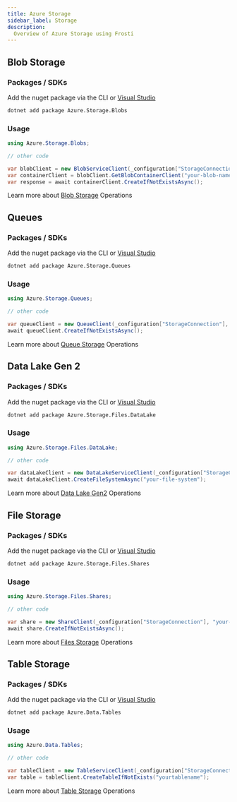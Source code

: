 ```yaml
---
title: Azure Storage
sidebar_label: Storage
description:
  Overview of Azure Storage using Frosti
---
```


## Blob Storage
### Packages / SDKs
Add the nuget package via the CLI or [Visual Studio](https://learn.microsoft.com/en-us/nuget/quickstart/install-and-use-a-package-in-visual-studio)
```bash title="Bash / CLI"
dotnet add package Azure.Storage.Blobs
```

### Usage
```csharp title="Example.cs"
using Azure.Storage.Blobs;

// other code

var blobClient = new BlobServiceClient(_configuration["StorageConnection"]);
var containerClient = blobClient.GetBlobContainerClient("your-blob-name");
var response = await containerClient.CreateIfNotExistsAsync();
```
Learn more about [Blob Storage](https://learn.microsoft.com/en-us/azure/storage/blobs/storage-blob-container-create) Operations

## Queues
### Packages / SDKs
Add the nuget package via the CLI or [Visual Studio](https://learn.microsoft.com/en-us/nuget/quickstart/install-and-use-a-package-in-visual-studio)
```bash title="Bash / CLI"
dotnet add package Azure.Storage.Queues
```

### Usage
```csharp title="Example.cs"
using Azure.Storage.Queues;

// other code

var queueClient = new QueueClient(_configuration["StorageConnection"], "your-queue-name");
await queueClient.CreateIfNotExistsAsync();
```
Learn more about [Queue Storage](https://learn.microsoft.com/en-us/azure/storage/queues/storage-dotnet-how-to-use-queues?tabs=dotnet) Operations

## Data Lake Gen 2
### Packages / SDKs
Add the nuget package via the CLI or [Visual Studio](https://learn.microsoft.com/en-us/nuget/quickstart/install-and-use-a-package-in-visual-studio)
```bash title="Bash / CLI"
dotnet add package Azure.Storage.Files.DataLake
```

### Usage
```csharp title="Example.cs"
using Azure.Storage.Files.DataLake;

// other code

var dataLakeClient = new DataLakeServiceClient(_configuration["StorageConnection"]);
await dataLakeClient.CreateFileSystemAsync("your-file-system");
```
Learn more about [Data Lake Gen2](https://learn.microsoft.com/en-us/azure/storage/blobs/data-lake-storage-directory-file-acl-dotnet) Operations

## File Storage
### Packages / SDKs
Add the nuget package via the CLI or [Visual Studio](https://learn.microsoft.com/en-us/nuget/quickstart/install-and-use-a-package-in-visual-studio)
```bash title="Bash / CLI"
dotnet add package Azure.Storage.Files.Shares
```

### Usage
```csharp title="Example.cs"
using Azure.Storage.Files.Shares;

// other code

var share = new ShareClient(_configuration["StorageConnection"], "your-share-name");
await share.CreateIfNotExistsAsync();
```
Learn more about [Files Storage](https://learn.microsoft.com/en-us/azure/storage/files/storage-dotnet-how-to-use-files?tabs=dotnet) Operations

## Table Storage
### Packages / SDKs
Add the nuget package via the CLI or [Visual Studio](https://learn.microsoft.com/en-us/nuget/quickstart/install-and-use-a-package-in-visual-studio)
```bash title="Bash / CLI"
dotnet add package Azure.Data.Tables
```

### Usage
```csharp title="Example.cs"
using Azure.Data.Tables;

// other code

var tableClient = new TableServiceClient(_configuration["StorageConnection"]);
var table = tableClient.CreateTableIfNotExists("yourtablename");
```
Learn more about [Table Storage](https://learn.microsoft.com/dotnet/api/overview/azure/data.tables-readme?view=azure-dotnet) Operations